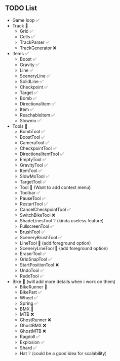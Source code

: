 ## TODO List

- Game loop ✅
- Track 🚧
    - Grid ✅
    - Cells ✅
    - TrackParser ✅
    - TrackGenerator ❌
- Items ✅
    - Boost ✅
    - Gravity ✅
    - Line ✅
    - SceneryLine ✅
    - SolidLine ✅
    - Checkpoint ✅
    - Target ✅
    - Bomb ✅
    - DirectionalItem ✅
    - Item ✅
    - ReachableItem ✅
    - Slowmo ✅
- Tools 🚧
    - BombTool ✅
    - BoostTool ✅
    - CameraTool ✅
    - CheckpointTool ✅
    - DirectionalItemTool ✅
    - EmptyTool ✅
    - GravityTool ✅
    - ItemTool ✅
    - SlowMoTool ✅
    - TargetTool ✅
    - Tool 🚧 (Want to add context menu)
    - Toolbar ✅
    - PauseTool ✅
    - RestartTool ✅
    - CancelCheckpointTool ✅
    - SwitchBikeTool ❌
    - ShadeLinesTool ❔ (kinda useless feature)
    - FullscreenTool ✅
    - BrushTool ✅
    - SceneryBrushTool ✅
    - LineTool 🚧 (add foreground option)
    - SceneryLineTool 🚧 (add foreground option)
    - EraserTool ✅
    - GridSnapTool ✅
    - StartPositionTool ❌
    - UndoTool ✅
    - RedoTool ✅
- Bike 🚧 (will add more details when i work on them)
    - BikeRunner 🚧
    - BikePart ✅
    - Wheel ✅
    - Spring ✅
    - BMX 🚧
    - MTB ❌
    - GhostRunner ❌
    - GhostBMX ❌
    - GhostMTB ❌
    - Ragdoll ✅
    - Explosion ✅
    - Shard ✅
    - Hat ❔ (could be a good idea for scalability)